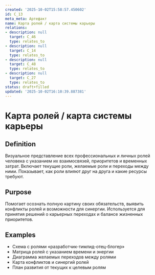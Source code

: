 ```yaml
---
created: '2025-10-02T15:58:57.450602'
id: C_13
meta_meta: Артефакт
name: Карта ролей / карта системы карьеры
relations:
- description: null
  target: C_46
  type: relates_to
- description: null
  target: C_14
  type: relates_to
- description: null
  target: C_48
  type: relates_to
- description: null
  target: C_27
  type: relates_to
status: draft+filled
updated: '2025-10-02T16:10:39.887381'
---
```


# Карта ролей / карта системы карьеры

## Definition
Визуальное представление всех профессиональных и личных ролей человека с указанием их взаимосвязей, приоритетов и временных затрат. Включает текущие роли, желаемые роли и переходы между ними. Показывает, как роли влияют друг на друга и какие ресурсы требуют.

## Purpose
Помогает осознать полную картину своих обязательств, выявить конфликты ролей и возможности для синергии. Используется для принятия решений о карьерных переходах и балансе жизненных приоритетов.

## Examples

- Схема с ролями «разработчик-тимлид-отец-блогер»
- Матрица ролей с указанием времени и энергии
- Диаграмма желаемых переходов между ролями
- Карта конфликтов и синергий ролей
- План развития от текущих к целевым ролям
